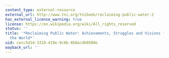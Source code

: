 ```yaml
---
content_type: external-resource
external_url: http://www.tni.org/tnibook/reclaiming-public-water-2
has_external_license_warning: true
license: https://en.wikipedia.org/wiki/All_rights_reserved
status: ''
title: '*Reclaiming Public Water: Achievements, Struggles and Visions from Around
  the World*'
uid: cecc5d1d-3310-419e-9c6b-6b8ac4b0580e
wayback_url: ''
---
```

